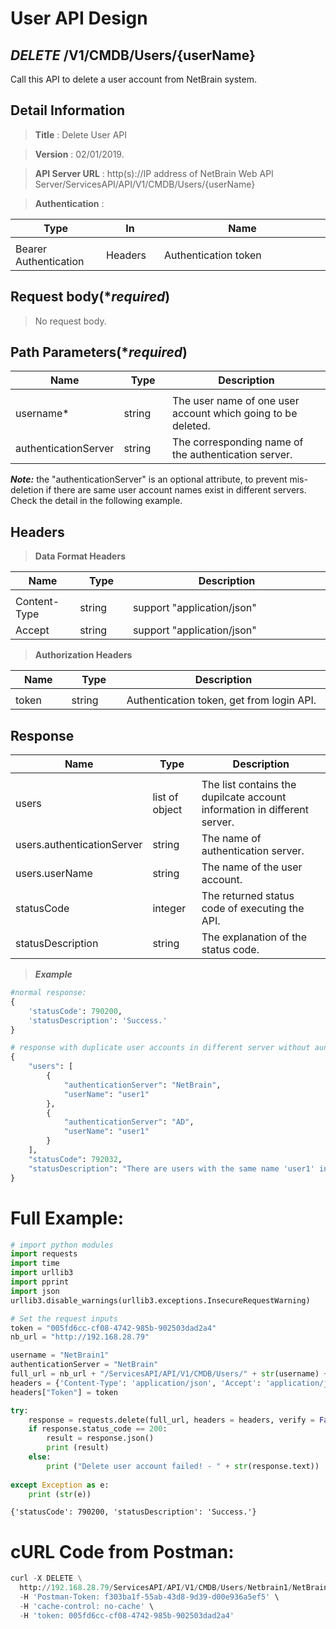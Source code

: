 
# User API Design

## ***DELETE*** /V1/CMDB/Users/{userName}
Call this API to delete a user account from NetBrain system.

## Detail Information

> **Title** : Delete User API<br>

> **Version** : 02/01/2019.

> **API Server URL** : http(s)://IP address of NetBrain Web API Server/ServicesAPI/API/V1/CMDB/Users/{userName}

> **Authentication** : 

|**Type**|**In**|**Name**|
|------|------|------|
|<img width=100/>|<img width=100/>|<img width=500/>|
|Bearer Authentication| Headers | Authentication token | 

## Request body(****required***)

> No request body.

## Path Parameters(****required***)

|**Name**|**Type**|**Description**|
|------|------|------|
|<img width=100/>|<img width=100/>|<img width=500/>|
|username* | string  | The user name of one user account which going to be deleted. |
|authenticationServer | string | The corresponding name of the authentication server. |
***Note:*** the "authenticationServer" is an optional attribute, to prevent mis-deletion if there are same user account names exist in different servers. Check the detail in the following example.

## Headers

> **Data Format Headers**

|**Name**|**Type**|**Description**|
|------|------|------|
|<img width=100/>|<img width=100/>|<img width=500/>|
| Content-Type | string  | support "application/json" |
| Accept | string  | support "application/json" |

> **Authorization Headers**

|**Name**|**Type**|**Description**|
|------|------|------|
|<img width=100/>|<img width=100/>|<img width=500/>|
| token | string  | Authentication token, get from login API. |

## Response

|**Name**|**Type**|**Description**|
|------|------|------|
|<img width=100/>|<img width=100/>|<img width=500/>|
|users|list of object| The list contains the dupilcate account information in different server.|
|users.authenticationServer|string|The name of authentication server.|
|users.userName|string|The name of the user account.|
|statusCode| integer | The returned status code of executing the API.  |
|statusDescription| string | The explanation of the status code.  |

> ***Example***


```python
#normal response:
{
    'statusCode': 790200,
    'statusDescription': 'Success.'
}

# response with duplicate user accounts in different server without aunthentication server provided in input.
{
    "users": [
        {
            "authenticationServer": "NetBrain",
            "userName": "user1"
        },
        {
            "authenticationServer": "AD",
            "userName": "user1"
        }
    ],
    "statusCode": 792032,
    "statusDescription": "There are users with the same name 'user1' in the system,You need to specify the authentication server."
}
```

# Full Example:


```python
# import python modules 
import requests
import time
import urllib3
import pprint
import json
urllib3.disable_warnings(urllib3.exceptions.InsecureRequestWarning)

# Set the request inputs
token = "005fd6cc-cf08-4742-985b-902503dad2a4"
nb_url = "http://192.168.28.79"

username = "NetBrain1"
authenticationServer = "NetBrain"
full_url = nb_url + "/ServicesAPI/API/V1/CMDB/Users/" + str(username) + "/" + str(authenticationServer)
headers = {'Content-Type': 'application/json', 'Accept': 'application/json'}
headers["Token"] = token

try:
    response = requests.delete(full_url, headers = headers, verify = False)
    if response.status_code == 200:
        result = response.json()
        print (result)
    else:
        print ("Delete user account failed! - " + str(response.text))
    
except Exception as e:
    print (str(e)) 
```

    {'statusCode': 790200, 'statusDescription': 'Success.'}
    

# cURL Code from Postman:


```python
curl -X DELETE \
  http://192.168.28.79/ServicesAPI/API/V1/CMDB/Users/Netbrain1/NetBrain \
  -H 'Postman-Token: f303ba1f-55ab-43d8-9d39-d00e936a5ef5' \
  -H 'cache-control: no-cache' \
  -H 'token: 005fd6cc-cf08-4742-985b-902503dad2a4'
```
